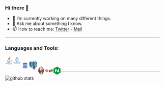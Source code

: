 ### Hi there 👋


- 🔭 I’m currently working on many different things.
- 💬 Ask me about something I know.
- 📫 How to reach me: [Twitter](https://twitter.com/clemens_space) - [Mail](mailto:mail@clemens-rumpfhuber.at)

---

### Languages and Tools:

<img align="left" src="https://raw.githubusercontent.com/github/explore/master/topics/java/java.png" width="26px">
<img align="left" src="https://raw.githubusercontent.com/github/explore/master/topics/c/c.png" width="26px">
<br>
<img align="left" src="https://raw.githubusercontent.com/github/explore/master/topics/sql/sql.png" width="26px">
<img align="left" src="https://raw.githubusercontent.com/github/explore/master/topics/postgresql/postgresql.png" width="26px">
<br>
<img align="left" src="https://raw.githubusercontent.com/github/explore/master/topics/jenkins/jenkins.png" width="26px">
<img align="left" src="https://raw.githubusercontent.com/github/explore/master/topics/git/git.png" width="26px">
<img align="left" src="https://raw.githubusercontent.com/github/explore/master/topics/nginx/nginx.png" width="26px">

---

![github stats](https://github-readme-stats.vercel.app/api?username=crumpfhuber&show_icons=true&theme=vue-dark&include_all_commits=true&count_private=true)
